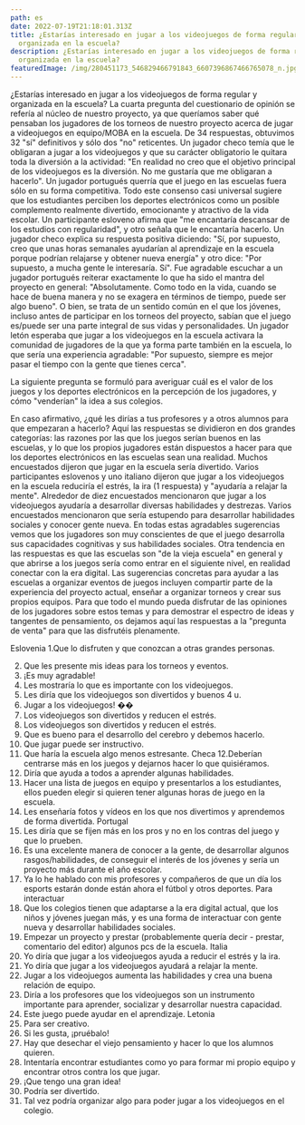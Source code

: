 ```yaml
---
path: es
date: 2022-07-19T21:18:01.313Z
title: ¿Estarías interesado en jugar a los videojuegos de forma regular y
  organizada en la escuela?
description: ¿Estarías interesado en jugar a los videojuegos de forma regular y
  organizada en la escuela?
featuredImage: /img/280451173_546829466791843_6607396867466765078_n.jpg
---
```



¿Estarías interesado en jugar a los videojuegos de forma regular
y organizada en la escuela?
La cuarta pregunta del cuestionario de opinión se refería al núcleo de
nuestro proyecto, ya que queríamos saber qué pensaban los jugadores
de los torneos de nuestro proyecto acerca de jugar a videojuegos en
equipo/MOBA en la escuela. De 34 respuestas, obtuvimos 32 &quot;sí&quot;
definitivos y sólo dos &quot;no&quot; reticentes. Un jugador checo temía que le
obligaran a jugar a los videojuegos y que su carácter obligatorio le
quitara toda la diversión a la actividad: &quot;En realidad no creo que el
objetivo principal de los videojuegos es la diversión. No me gustaría
que me obligaran a hacerlo&quot;. Un jugador portugués querría que el
juego en las escuelas fuera sólo en su forma competitiva. Todo este
consenso casi universal sugiere que los estudiantes perciben los
deportes electrónicos como un posible complemento realmente
divertido, emocionante y atractivo de la vida escolar.
Un participante esloveno afirma que &quot;me encantaría descansar de los
estudios con regularidad&quot;, y otro señala que le encantaría hacerlo. Un
jugador checo explica su respuesta positiva diciendo: &quot;Sí, por
supuesto, creo que unas horas semanales ayudarían al aprendizaje en
la escuela porque podrían relajarse y obtener nueva energía&quot; y otro
dice: &quot;Por supuesto, a mucha gente le interesaría. Sí&quot;.
Fue agradable escuchar a un jugador portugués reiterar exactamente
lo que ha sido el mantra del proyecto en general: &quot;Absolutamente.
Como todo en la vida, cuando se hace de buena manera y no se
exagera en términos de tiempo, puede ser algo bueno&quot;. O bien, se trata
de un sentido común en el que los jóvenes, incluso antes de participar
en los torneos del proyecto, sabían que el juego es/puede ser una parte
integral de sus vidas y personalidades.
Un jugador letón esperaba que jugar a los videojuegos en la escuela
activara la comunidad de jugadores de la que ya forma parte también
en la escuela, lo que sería una experiencia agradable: &quot;Por supuesto,
siempre es mejor pasar el tiempo con la gente que tienes cerca&quot;.

La siguiente pregunta se formuló para averiguar cuál es el valor de los
juegos y los deportes electrónicos en la percepción de los jugadores, y
cómo &quot;venderían&quot; la idea a sus colegios.

En caso afirmativo, ¿qué les dirías a tus profesores y a otros
alumnos para que empezaran a hacerlo?
Aquí las respuestas se dividieron en dos grandes categorías: las
razones por las que los juegos serían buenos en las escuelas, y lo que
los propios jugadores están dispuestos a hacer para que los deportes
electrónicos en las escuelas sean una realidad.
Muchos encuestados dijeron que jugar en la escuela sería divertido.
Varios participantes eslovenos y uno italiano dijeron que jugar a los
videojuegos en la escuela reduciría el estrés, la ira (1 respuesta) y
&quot;ayudaría a relajar la mente&quot;. Alrededor de diez encuestados
mencionaron que jugar a los videojuegos ayudaría a desarrollar
diversas habilidades y destrezas. Varios encuestados mencionaron que
sería estupendo para desarrollar habilidades sociales y conocer gente
nueva.
En todas estas agradables sugerencias vemos que los jugadores son
muy conscientes de que el juego desarrolla sus capacidades cognitivas
y sus habilidades sociales. Otra tendencia en las respuestas es que las
escuelas son &quot;de la vieja escuela&quot; en general y que abrirse a los juegos
sería como entrar en el siguiente nivel, en realidad conectar con la era
digital.
Las sugerencias concretas para ayudar a las escuelas a organizar
eventos de juegos incluyen compartir parte de la experiencia del
proyecto actual, enseñar a organizar torneos y crear sus propios
equipos.
Para que todo el mundo pueda disfrutar de las opiniones de los
jugadores sobre estos temas y para demostrar el espectro de ideas y
tangentes de pensamiento, os dejamos aquí las respuestas a la
&quot;pregunta de venta&quot; para que las disfrutéis plenamente.

Eslovenia
1.Que lo disfruten y que conozcan a otras grandes personas.

2. Que les presente mis ideas para los torneos y eventos.
3. ¡Es muy agradable!
4. Les mostraría lo que es importante con los videojuegos.
5. Les diría que los videojuegos son divertidos y buenos 4 u.
6. Jugar a los videojuegos! ��
7. Los videojuegos son divertidos y reducen el estrés.
8. Los videojuegos son divertidos y reducen el estrés.
9. Que es bueno para el desarrollo del cerebro y debemos hacerlo.
10. Que jugar puede ser instructivo.
11. Que haría la escuela algo menos estresante.
    Checa
    12.Deberían centrarse más en los juegos y dejarnos hacer lo que
    quisiéramos.
12. Diría que ayuda a todos a aprender algunas habilidades.
13. Hacer una lista de juegos en equipo y presentarlos a los
    estudiantes, ellos pueden elegir si quieren tener algunas horas de
    juego en la escuela.
14. Les enseñaría fotos y vídeos en los que nos divertimos y
    aprendemos de forma divertida.
    Portugal
15. Les diría que se fijen más en los pros y no en los contras del
    juego y que lo prueben.
16. Es una excelente manera de conocer a la gente, de desarrollar
    algunos rasgos/habilidades, de conseguir el interés de los jóvenes y
    sería un proyecto más durante el año escolar.
17. Ya lo he hablado con mis profesores y compañeros de que un
    día los esports estarán donde están ahora el fútbol y otros deportes.
    Para interactuar
18. Que los colegios tienen que adaptarse a la era digital actual, que
    los niños y jóvenes juegan más, y es una forma de interactuar con
    gente nueva y desarrollar habilidades sociales.
19. Empezar un proyecto y prestar (probablemente quería decir -
    prestar, comentario del editor) algunos pcs de la escuela.
    Italia
20. Yo diría que jugar a los videojuegos ayuda a reducir el estrés y
    la ira.
21. Yo diría que jugar a los videojuegos ayudará a relajar la mente.
22. Jugar a los videojuegos aumenta las habilidades y crea una
    buena relación de equipo.
23. Diría a los profesores que los videojuegos son un instrumento
    importante para aprender, socializar y desarrollar nuestra capacidad.
24. Este juego puede ayudar en el aprendizaje.
    Letonia
25. Para ser creativo.
26. Si les gusta, ¡pruébalo!
27. Hay que desechar el viejo pensamiento y hacer lo que los
    alumnos quieren.
28. Intentaría encontrar estudiantes como yo para formar mi propio
    equipo y encontrar otros contra los que jugar.
29. ¡Que tengo una gran idea!
30. Podría ser divertido.
31. Tal vez podría organizar algo para poder jugar a los videojuegos
    en el colegio.
